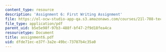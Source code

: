 ```yaml
---
content_type: resource
description: 'Assignment 6: First Writing Assignment'
file: https://ol-ocw-studio-app-qa.s3.amazonaws.com/courses/21l-708-technologies-of-humanism-spring-2003/dfde71ece37f3a2e49bc73787b4c35a0_assignment6.pdf
file_type: application/pdf
parent_uid: b5e5e98f-97b3-488f-bf47-2f9d18fea4ca
resourcetype: Document
title: assignment6.pdf
uid: dfde71ec-e37f-3a2e-49bc-73787b4c35a0
---
```

